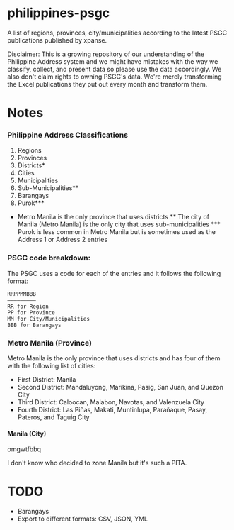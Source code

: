 # philippines-psgc

A list of regions, provinces, city/municipalities according to the latest PSGC publications published by xpanse.

Disclaimer: This is a growing repository of our understanding of the Philippine Address system and we might have mistakes with the way we classify, collect, and present data so please use the data accordingly. We also don't claim rights to owning PSGC's data. We're merely transforming the Excel publications they put out every month and transform them.

# Notes

### Philippine Address Classifications

1. Regions
2. Provinces
3. Districts*
4. Cities
5. Municipalities
6. Sub-Municipalities**
7. Barangays
8. Purok***

* Metro Manila is the only province that uses districts
** The city of Manila (Metro Manila) is the only city that uses sub-municipalities
*** Purok is less common in Metro Manila but is sometimes used as the Address 1 or Address 2 entries

### PSGC code breakdown:

The PSGC uses a code for each of the entries and it follows the following format:

```
RRPPMMBBB
–––––––––
RR for Region
PP for Province
MM for City/Municipalities
BBB for Barangays
```

### Metro Manila (Province)

Metro Manila is the only province that uses districts and has four of them with the following list of cities: 
- First District: Manila
- Second District: Mandaluyong, Marikina, Pasig, San Juan, and Quezon City
- Third District: Caloocan, Malabon, Navotas, and Valenzuela City
- Fourth District: Las Piñas, Makati, Muntinlupa, Parañaque, Pasay, Pateros, and Taguig City

#### Manila (City)

omgwtfbbq

I don't know who decided to zone Manila but it's such a PITA. 

# TODO

- Barangays
- Export to different formats: CSV, JSON, YML